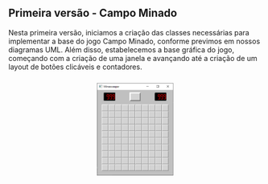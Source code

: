 ## Primeira versão - Campo Minado

Nesta primeira versão, iniciamos a criação das classes necessárias para implementar a base do jogo Campo Minado, conforme previmos em nossos diagramas UML. Além disso, estabelecemos a base gráfica do jogo, começando com a criação de uma janela e avançando até a criação de um layout de botões clicáveis e contadores.
  
  
<p align="center">
  <img width="30%"
       style="padding: 10px" 
       src="imagem_jogo_v1.png">
</p>
